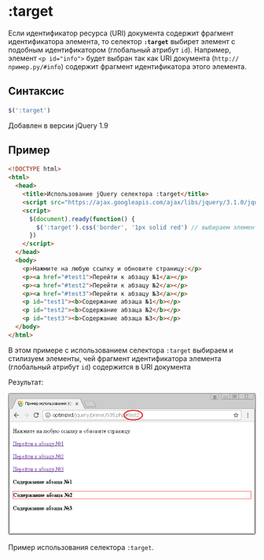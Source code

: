 # :target

Если идентификатор ресурса (URI) документа содержит фрагмент идентификатора элемента, то селектор **`:target`** выбирет элемент с подобным идентификатором (глобальный атрибут `id`). Например, элемент `<p id="info">` будет выбран так как URI документа (`http://пример.ру/#info`) содержит фрагмент идентификатора этого элемента.

## Синтаксис

```js
$(':target')
```

Добавлен в версии jQuery 1.9

## Пример

```html
<!DOCTYPE html>
<html>
  <head>
    <title>Использование jQuery селектора :target</title>
    <script src="https://ajax.googleapis.com/ajax/libs/jquery/3.1.0/jquery.min.js"></script>
    <script>
      $(document).ready(function() {
        $(':target').css('border', '1px solid red') // выбираем элементы, чей фрагмент идентификатора элемента содержится в URI документа
      })
    </script>
  </head>
  <body>
    <p>Нажмите на любую ссылку и обновите страницу:</p>
    <p><a href="#test1">Перейти к абзацу №1</a></p>
    <p><a href="#test2">Перейти к абзацу №2</a></p>
    <p><a href="#test3">Перейти к абзацу №3</a></p>
    <p id="test1"><b>Содержание абзаца №1</b></p>
    <p id="test2"><b>Содержание абзаца №2</b></p>
    <p id="test3"><b>Содержание абзаца №3</b></p>
  </body>
</html>
```

В этом примере с использованием селектора `:target` выбираем и стилизуем элементы, чей фрагмент идентификатора элемента (глобальный атрибут `id`) содержится в URI документа

Результат:

![Пример использования jQuery селектора :target](935.png)

Пример использования селектора `:target`.
